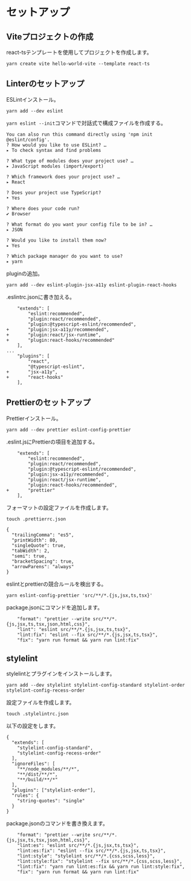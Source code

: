 # セットアップ
## Viteプロジェクトの作成
react-tsテンプレートを使用してプロジェクトを作成します。
```
yarn create vite hello-world-vite --template react-ts
```
## Linterのセットアップ
ESLintインストール。
```
yarn add --dev eslint
```
`yarn eslint --init`コマンドで対話式で構成ファイルを作成する。
```
You can also run this command directly using 'npm init @eslint/config'.
? How would you like to use ESLint? … 
▸ To check syntax and find problems

? What type of modules does your project use? … 
▸ JavaScript modules (import/export)

? Which framework does your project use? … 
▸ React

? Does your project use TypeScript? 
‣ Yes

? Where does your code run?
✔ Browser

? What format do you want your config file to be in? … 
▸ JSON

? Would you like to install them now?
▸ Yes

? Which package manager do you want to use?
▸ yarn
```
pluginの追加。
```
yarn add --dev eslint-plugin-jsx-a11y eslint-plugin-react-hooks
```
.eslintrc.jsonに書き加える。
```
    "extends": [
        "eslint:recommended",
        "plugin:react/recommended",
        "plugin:@typescript-eslint/recommended",
+       "plugin:jsx-a11y/recommended",
+       "plugin:react/jsx-runtime",
+       "plugin:react-hooks/recommended"
    ],
...
    "plugins": [
        "react",
        "@typescript-eslint",
+       "jsx-a11y",
+       "react-hooks"
    ],
```
## Prettierのセットアップ
Prettierインストール。
```
yarn add --dev prettier eslint-config-prettier
```
.eslint.jsにPrettierの項目を追加する。
```
    "extends": [
        "eslint:recommended",
        "plugin:react/recommended",
        "plugin:@typescript-eslint/recommended",
        "plugin:jsx-a11y/recommended",
        "plugin:react/jsx-runtime",
        "plugin:react-hooks/recommended",
+       "prettier"
    ],
```
フォーマットの設定ファイルを作成します。
```
touch .prettierrc.json
```
```
{
  "trailingComma": "es5",
  "printWidth": 80,
  "singleQuote": true,
  "tabWidth": 2,
  "semi": true,
  "bracketSpacing": true,
  "arrowParens": "always"
}
```
eslintとprettierの競合ルールを検出する。
```
yarn eslint-config-prettier 'src/**/*.{js,jsx,ts,tsx}'
```
package.jsonにコマンドを追加します。
```
    "format": "prettier --write src/**/*.{js,jsx,ts,tsx,json,html,css}",
    "lint": "eslint src/**/*.{js,jsx,ts,tsx}",
    "lint:fix": "eslint --fix src/**/*.{js,jsx,ts,tsx}",
    "fix": "yarn run format && yarn run lint:fix"
```
## stylelint
stylelintとプラグインをインストールします。
```
yarn add --dev stylelint stylelint-config-standard stylelint-order stylelint-config-recess-order
```
設定ファイルを作成します。
```
touch .stylelintrc.json
```
以下の設定をします。
```
{
  "extends": [
    "stylelint-config-standard",
    "stylelint-config-recess-order"
  ],
  "ignoreFiles": [
    "**/node_modules/**/*",
    "**/dist/**/*",
    "**/build/**/*"
  ],
  "plugins": ["stylelint-order"],
  "rules": {
    "string-quotes": "single"
  }
}
```
package.jsonのコマンドを書き換えます。
```
    "format": "prettier --write src/**/*.{js,jsx,ts,tsx,json,html,css}",
    "lint:es": "eslint src/**/*.{js,jsx,ts,tsx}",
    "lint:es:fix": "eslint --fix src/**/*.{js,jsx,ts,tsx}",
    "lint:style": "stylelint src/**/*.{css,scss,less}",
    "lint:style:fix": "stylelint --fix src/**/*.{css,scss,less}",
    "lint:fix": "yarn run lint:es:fix && yarn run lint:style:fix",
    "fix": "yarn run format && yarn run lint:fix"
```